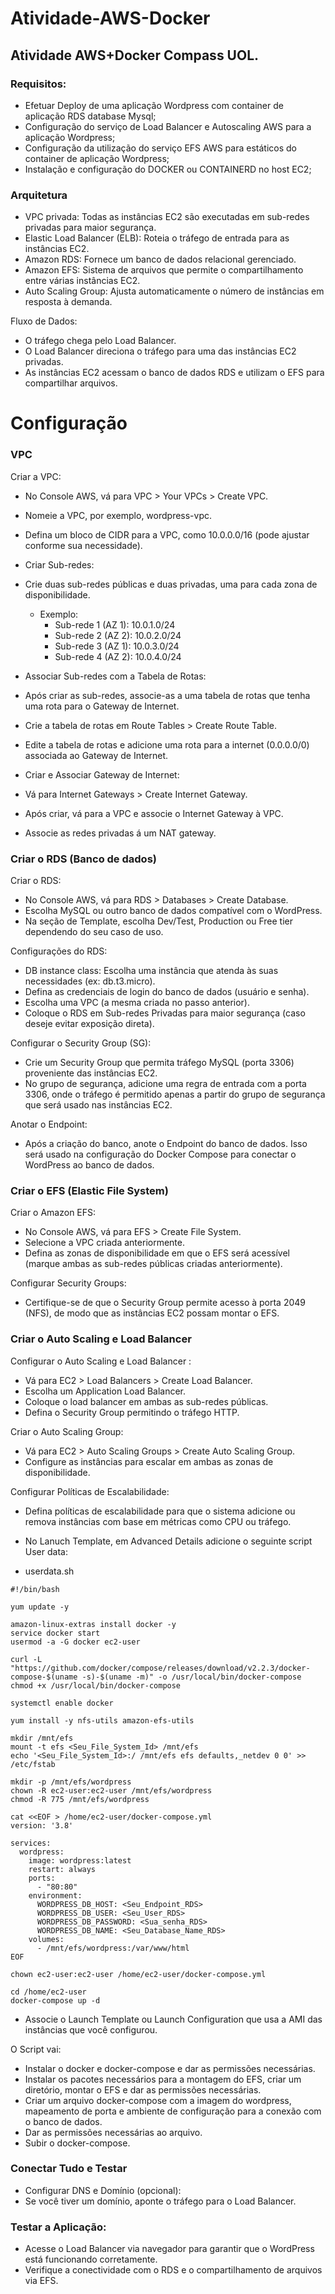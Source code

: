 # Atividade-AWS-Docker
## Atividade AWS+Docker Compass UOL.

### Requisitos:

* Efetuar Deploy de uma aplicação Wordpress com container de aplicação RDS database Mysql;
* Configuração do serviço de Load Balancer e Autoscaling AWS para a aplicação Wordpress;
* Configuração da utilização do serviço EFS AWS para estáticos do container de aplicação Wordpress;
* Instalação e configuração do DOCKER ou CONTAINERD no host EC2;

### Arquitetura

* VPC privada: Todas as instâncias EC2 são executadas em sub-redes privadas para maior segurança.
* Elastic Load Balancer (ELB): Roteia o tráfego de entrada para as instâncias EC2. 
* Amazon RDS: Fornece um banco de dados relacional gerenciado.
* Amazon EFS: Sistema de arquivos que permite o compartilhamento entre várias instâncias EC2.
* Auto Scaling Group: Ajusta automaticamente o número de instâncias em resposta à demanda.

Fluxo de Dados:

* O tráfego chega pelo Load Balancer.
* O Load Balancer direciona o tráfego para uma das instâncias EC2 privadas.
* As instâncias EC2 acessam o banco de dados RDS e utilizam o EFS para compartilhar arquivos.

# Configuração

### VPC

Criar a VPC:

* No Console AWS, vá para VPC > Your VPCs > Create VPC.
* Nomeie a VPC, por exemplo, wordpress-vpc.
* Defina um bloco de CIDR para a VPC, como 10.0.0.0/16 (pode ajustar conforme sua necessidade).
* Criar Sub-redes:

* Crie duas sub-redes públicas e duas privadas, uma para cada zona de disponibilidade.
  * Exemplo:
    * Sub-rede 1 (AZ 1): 10.0.1.0/24
    * Sub-rede 2 (AZ 2): 10.0.2.0/24
    * Sub-rede 3 (AZ 1): 10.0.3.0/24
    * Sub-rede 4 (AZ 2): 10.0.4.0/24
* Associar Sub-redes com a Tabela de Rotas:

* Após criar as sub-redes, associe-as a uma tabela de rotas que tenha uma rota para o Gateway de Internet.
* Crie a tabela de rotas em Route Tables > Create Route Table.
* Edite a tabela de rotas e adicione uma rota para a internet (0.0.0.0/0) associada ao Gateway de Internet.
* Criar e Associar Gateway de Internet:

* Vá para Internet Gateways > Create Internet Gateway.
* Após criar, vá para a VPC e associe o Internet Gateway à VPC.
* Associe as redes privadas á um NAT gateway.

### Criar o RDS (Banco de dados)

Criar o RDS:

* No Console AWS, vá para RDS > Databases > Create Database.
* Escolha MySQL ou outro banco de dados compatível com o WordPress.
* Na seção de Template, escolha Dev/Test, Production ou Free tier dependendo do seu caso de uso.

Configurações do RDS:

* DB instance class: Escolha uma instância que atenda às suas necessidades (ex: db.t3.micro).
* Defina as credenciais de login do banco de dados (usuário e senha).
* Escolha uma VPC (a mesma criada no passo anterior).
* Coloque o RDS em Sub-redes Privadas para maior segurança (caso deseje evitar exposição direta).

Configurar o Security Group (SG):

* Crie um Security Group que permita tráfego MySQL (porta 3306) proveniente das instâncias EC2.
* No grupo de segurança, adicione uma regra de entrada com a porta 3306, onde o tráfego é permitido apenas a partir do grupo de segurança que será usado nas instâncias EC2.

Anotar o Endpoint:

* Após a criação do banco, anote o Endpoint do banco de dados. Isso será usado na configuração do Docker Compose para conectar o WordPress ao banco de dados.


### Criar o EFS (Elastic File System)

Criar o Amazon EFS:

* No Console AWS, vá para EFS > Create File System.
* Selecione a VPC criada anteriormente.
* Defina as zonas de disponibilidade em que o EFS será acessível (marque ambas as sub-redes públicas criadas anteriormente).

Configurar Security Groups:

* Certifique-se de que o Security Group permite acesso à porta 2049 (NFS), de modo que as instâncias EC2 possam montar o EFS.

### Criar o Auto Scaling e Load Balancer

Configurar o Auto Scaling e Load Balancer :

* Vá para EC2 > Load Balancers > Create Load Balancer.
* Escolha um Application Load Balancer.
* Coloque o load balancer em ambas as sub-redes públicas.
* Defina o Security Group permitindo o tráfego HTTP.

Criar o Auto Scaling Group:

* Vá para EC2 > Auto Scaling Groups > Create Auto Scaling Group.
* Configure as instâncias para escalar em ambas as zonas de disponibilidade.

Configurar Políticas de Escalabilidade:

* Defina políticas de escalabilidade para que o sistema adicione ou remova instâncias com base em métricas como CPU ou tráfego.
* No Lanuch Template, em Advanced Details adicione o seguinte script User data:

* userdata.sh
```
#!/bin/bash

yum update -y

amazon-linux-extras install docker -y
service docker start
usermod -a -G docker ec2-user

curl -L "https://github.com/docker/compose/releases/download/v2.2.3/docker-compose-$(uname -s)-$(uname -m)" -o /usr/local/bin/docker-compose
chmod +x /usr/local/bin/docker-compose

systemctl enable docker

yum install -y nfs-utils amazon-efs-utils

mkdir /mnt/efs
mount -t efs <Seu_File_System_Id> /mnt/efs
echo '<Seu_File_System_Id>:/ /mnt/efs efs defaults,_netdev 0 0' >> /etc/fstab

mkdir -p /mnt/efs/wordpress
chown -R ec2-user:ec2-user /mnt/efs/wordpress
chmod -R 775 /mnt/efs/wordpress

cat <<EOF > /home/ec2-user/docker-compose.yml
version: '3.8'

services:
  wordpress:
    image: wordpress:latest
    restart: always
    ports:
      - "80:80"
    environment:
      WORDPRESS_DB_HOST: <Seu_Endpoint_RDS>
      WORDPRESS_DB_USER: <Seu_User_RDS>
      WORDPRESS_DB_PASSWORD: <Sua_senha_RDS>
      WORDPRESS_DB_NAME: <Seu_Database_Name_RDS>
    volumes:
      - /mnt/efs/wordpress:/var/www/html
EOF

chown ec2-user:ec2-user /home/ec2-user/docker-compose.yml

cd /home/ec2-user
docker-compose up -d
```
* Associe o Launch Template ou Launch Configuration que usa a AMI das instâncias que você configurou.

O Script vai:

  * Instalar o docker e docker-compose e dar as permissões necessárias.
  * Instalar os pacotes necessários para a montagem do EFS, criar um diretório, montar o EFS e dar as permissões necessárias.
  * Criar um arquivo docker-compose com a imagem do wordpress, mapeamento de porta e ambiente de configuração para a conexão com o banco de dados.
  * Dar as permissões necessárias ao arquivo.
  * Subir o docker-compose.

### Conectar Tudo e Testar

* Configurar DNS e Domínio (opcional):
* Se você tiver um domínio, aponte o tráfego para o Load Balancer.

### Testar a Aplicação:

* Acesse o Load Balancer via navegador para garantir que o WordPress está funcionando corretamente.
* Verifique a conectividade com o RDS e o compartilhamento de arquivos via EFS.













